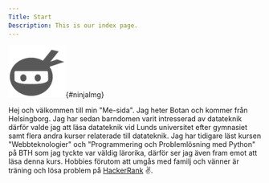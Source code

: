 ```yaml
---
Title: Start
Description: This is our index page.
---
```



![image](assets/img/ninja-grey.png){#ninjaImg}

Hej och välkommen till min "Me-sida". Jag heter Botan och kommer från Helsingborg. Jag har sedan barndomen varit intresserad av datateknik därför valde jag att läsa datateknik vid Lunds universitet efter gymnasiet samt flera andra kurser relaterade till datateknik. Jag har tidigare läst kursen "Webbteknologier" och "Programmering och Problemlösning med Python" på BTH som jag tyckte var väldig lärorika, därför ser jag även fram emot att läsa denna kurs. Hobbies förutom att umgås med familj och vänner är träning och lösa problem på [HackerRank](https://www.hackerrank.com/) ✌.
